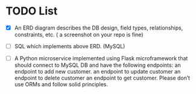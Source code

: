 # TODO List
- [x]  An ERD diagram describes the DB design, field types, relationships, constraints, etc. ( a screenshot on your repo is fine)

- [ ] SQL which implements above ERD. (MySQL)

- [ ] A Python microservice implemented using Flask microframework that should connect to MySQL DB and have the following endpoints:
an endpoint to add new customer.
an endpoint to update customer
an endpoint to delete customer
an endpoint to get customer.
Please don’t use ORMs and follow solid principles.
